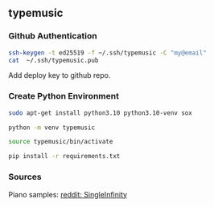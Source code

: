 ## typemusic


### Github Authentication

```bash
ssh-keygen -t ed25519 -f ~/.ssh/typemusic -C "my@email"
cat  ~/.ssh/typemusic.pub 
```

Add deploy key to github repo.

### Create Python Environment

```bash
sudo apt-get install python3.10 python3.10-venv sox

python -m venv typemusic

source typemusic/bin/activate

pip install -r requirements.txt
```

### Sources

Piano samples: [reddit: SingleInfinity](https://www.reddit.com/r/piano/comments/3u6ke7/heres_some_midi_and_mp3_files_for_individual/)


